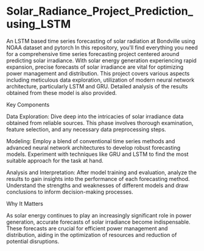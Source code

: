 # Solar_Radiance_Project_Prediction_using_LSTM
An LSTM based time series forecasting of solar radiation at Bondville using NOAA dataset and pytorch
In this repository, you'll find everything you need for a comprehensive time series forecasting project centered around predicting solar irradiance. With solar energy generation experiencing rapid expansion, precise forecasts of solar irradiance are vital for optimizing power management and distribution. This project covers various aspects including meticulous data exploration, utilization of  modern neural network architecture, particularly LSTM and GRU. Detailed analysis of the results obtained from these model is also provided.


Key Components


Data Exploration: Dive deep into the intricacies of solar irradiance data obtained from reliable sources. This phase involves thorough examination, feature selection, and any necessary data preprocessing steps.

Modeling: Employ a blend of conventional time series methods and advanced neural network architectures to develop robust forecasting models. Experiment with techniques like GRU and LSTM to find the most suitable approach for the task at hand.

Analysis and Interpretation: After model training and evaluation, analyze the results to gain insights into the performance of each forecasting method. Understand the strengths and weaknesses of different models and draw conclusions to inform decision-making processes.

Why It Matters

As solar energy continues to play an increasingly significant role in power generation, accurate forecasts of solar irradiance become indispensable. These forecasts are crucial for efficient power management and distribution, aiding in the optimization of resources and reduction of potential disruptions.
